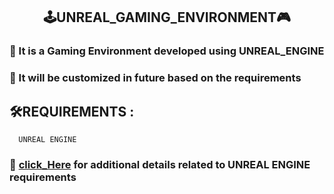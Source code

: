 <div align="center"> 

## 🕹UNREAL_GAMING_ENVIRONMENT🎮
</div>

### 🎯 It is a Gaming Environment developed using UNREAL_ENGINE
### 🎯 It will be customized in future based on the requirements
## 🛠REQUIREMENTS :
      UNREAL ENGINE
### 🔗 [click_Here](https://docs.unrealengine.com/5.1/en-US/hardware-and-software-specifications-for-unreal-engine/) for additional details related to UNREAL ENGINE requirements
